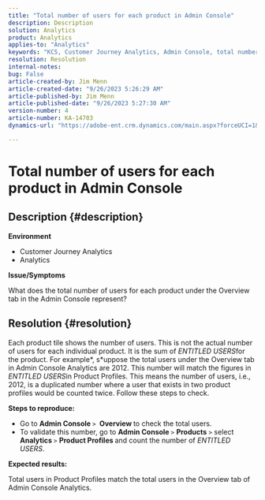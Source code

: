 ```yaml
---
title: "Total number of users for each product in Admin Console"
description: Description
solution: Analytics
product: Analytics
applies-to: "Analytics"
keywords: "KCS, Customer Journey Analytics, Admin Console, total number users, product, Adobe Analytics"
resolution: Resolution
internal-notes: 
bug: False
article-created-by: Jim Menn
article-created-date: "9/26/2023 5:26:29 AM"
article-published-by: Jim Menn
article-published-date: "9/26/2023 5:27:30 AM"
version-number: 4
article-number: KA-14703
dynamics-url: "https://adobe-ent.crm.dynamics.com/main.aspx?forceUCI=1&pagetype=entityrecord&etn=knowledgearticle&id=e8578c3b-2d5c-ee11-be6f-6045bd006268"

---
```

# Total number of users for each product in Admin Console

## Description {#description}


<b>Environment</b>

- Customer Journey Analytics
- Analytics




<b>Issue/Symptoms</b>

What does the total number of users for each product under the Overview tab in the Admin Console represent?




## Resolution {#resolution}


Each product tile shows the number of users. This is not the actual number of users for each individual product. It is the sum of *ENTITLED USERS*for the product. For example*, s*uppose the total users under the Overview tab in Admin Console Analytics are 2012. This number will match the figures in *ENTITLED USERS*in Product Profiles. This means the number of users, i.e., 2012, is a duplicated number where a user that exists in two product profiles would be counted twice. Follow these steps to check.

<b>Steps to reproduce:</b>

- Go to <b>Admin Console </b>`>` <b> Overview </b>to check the total users.
- To validate this number, go to <b>Admin Console </b>`>`  <b>Products</b> `>`  select <b>Analytics </b>`>`  <b>Product Profiles </b>and count the number of *ENTITLED USERS*.




<b>Expected results:</b>

Total users in Product Profiles match the total users in the Overview tab of Admin Console Analytics.
